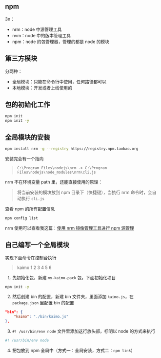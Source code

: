 ## npm

3n：

- nrm：node 中源管理工具
- nvm：node 中的版本管理工具
- npm：node 的包管理器，管理的都是 node 的模块

## 第三方模块

分两种：

- 全局模块：只能在命令行中使用，任何路径都可以
- 本地模块：开发或者上线使用的

## 包的初始化工作

```bash
npm init
npm init -y
```

## 全局模块的安装

```bash
npm install nrm -g --registry https://registry.npm.taobao.org
```

安装完会有一个指向

> `C:\Program Files\nodejs\nrm -> C:\Program Files\nodejs\node_modules\nrm\cli.js`

nrm 不在环境变量 path 里，还能直接使用的原理：

> 将当前安装的模块放到 npm 目录下（快捷键），当执行 nrm 命令时，会自动执行 `cli.js`

查看 npm 的所有配置信息

```bash
npm config list
```

nrm 使用可以查看我这篇：[使用 nrm 镜像管理工具进行 npm 源管理](https://blog.csdn.net/kaimo313/article/details/130591323)

## 自己编写一个全局模块

实现下面命令在控制台执行

> kaimo 1 2 3 4 5 6

1. 先初始化包，新建 `my-kaimo-pack` 包，下面初始化项目

```bash
npm init -y
```

2. 然后创建 bin 的配置，新建 bin 文件夹，里面添加 `kaimo.js`，在 `package.json` 里配置 bin 的配置

```json
"bin": {
    "kaimo": "./bin/kaimo.js"
},
```

3. `#! /usr/bin/env node` 文件里添加这行放头部，标明以 node 的方式来执行

```js
#! /usr/bin/env node

```

4. 把包放到 npm 全局中（方式一：全局安装，方式二：`npm link`）
